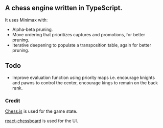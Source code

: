 ## A chess engine written in TypeScript.

It uses Minimax with:
- Alpha-beta pruning.
- Move ordering that prioritizes captures and promotions, for better pruning. 
- Iterative deepening to populate a transposition table, again for better pruning.

## Todo
- Improve evaluation function using priority maps i.e. encourage knights and pawns to control the center, encourage kings to remain on the back rank.

### Credit

[Chess.js](https://www.npmjs.com/package/chess.js/v/0.13.0?activeTab=readme) is used for the game state.

[react-chessboard](https://www.npmjs.com/package/react-chessboard) is used for the UI.
